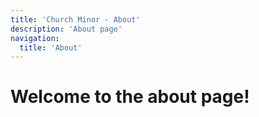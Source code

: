 ```yaml
---
title: 'Church Minor - About'
description: 'About page'
navigation:
  title: 'About'
---
```


# Welcome to the about page!